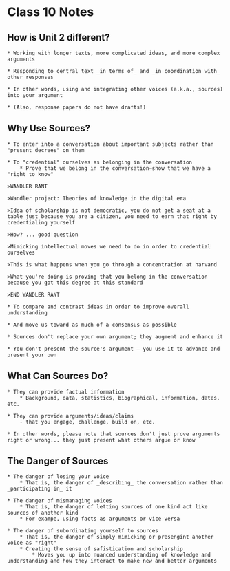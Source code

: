 # Class 10 Notes

## How is Unit 2 different?

	* Working with longer texts, more complicated ideas, and more complex arguments

	* Responding to central text _in terms of_ and _in coordination with_ other responses

	* In other words, using and integrating other voices (a.k.a., sources) into your argument

	* (Also, response papers do not have drafts!)

## Why Use Sources?

	* To enter into a conversation about important subjects rather than "present decrees" on them

	* To "credential" ourselves as belonging in the conversation
		* Prove that we belong in the conversation–show that we have a "right to know"

	>WANDLER RANT

	>Wandler project: Theories of knowledge in the digital era

	>Idea of scholarship is not democratic, you do not get a seat at a table just because you are a citizen, you need to earn that right by credentialing yourself

	>How? ... good question

	>Mimicking intellectual moves we need to do in order to credential ourselves

	>This is what happens when you go through a concentration at harvard

	>What you're doing is proving that you belong in the conversation because you got this degree at this standard

	>END WANDLER RANT

	* To compare and contrast ideas in order to improve overall understanding

	* And move us toward as much of a consensus as possible

	* Sources don't replace your own argument; they augment and enhance it

	* You don't present the source's argument – you use it to advance and present your own

## What Can Sources Do?

	* They can provide factual information
		* Background, data, statistics, biographical, information, dates, etc.

	* They can provide arguments/ideas/claims
		- that you engage, challenge, build on, etc.

	* In other words, please note that sources don't just prove arguments right or wrong... they just present what others argue or know

## The Danger of Sources

	* The danger of losing your voice
		* That is, the danger of _describing_ the conversation rather than _participating in_ it

	* The danger of mismanaging voices
		* That is, the danger of letting sources of one kind act like sources of another kind
		* For exampe, using facts as arguments or vice versa

	* The danger of subordinating yourself to sources
		* That is, the danger of simply mimicking or presengint another voice as "right"
		* Creating the sense of safistication and scholarship
			* Moves you up into nuanced understanding of knowledge and understanding and how they interact to make new and better arguments